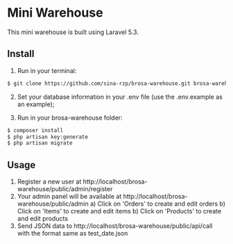 # Mini Warehouse

This mini warehouse is built using Laravel 5.3.




## Install

1) Run in your terminal:

``` bash
$ git clone https://github.com/sina-rzp/brosa-warehouse.git brosa-warehouse
```

2) Set your database information in your .env file (use the .env.example as an example);

3) Run in your brosa-warehouse folder:
``` bash
$ composer install
$ php artisan key:generate
$ php artisan migrate
```

## Usage 

1. Register a new user at http://localhost/brosa-warehouse/public/admin/register
2. Your admin panel will be available at http://localhost/brosa-warehouse/public/admin
	a) Click on 'Orders' to create and edit orders
	b) Click on 'Items' to create and edit items
	b) Click on 'Products' to create and edit products
3. Send JSON data to http://localhost/brosa-warehouse/public/api/call with the format same as test_date.json



